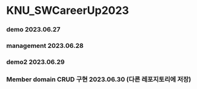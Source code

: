 # KNU_SWCareerUp2023

### demo 2023.06.27
### management 2023.06.28
### demo2 2023.06.29
### Member domain CRUD 구현 2023.06.30 (다른 레포지토리에 저장) 
